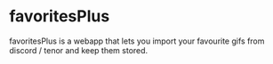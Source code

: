 # favoritesPlus
favoritesPlus is a webapp that lets you import your favourite gifs from discord / tenor and keep them stored.
